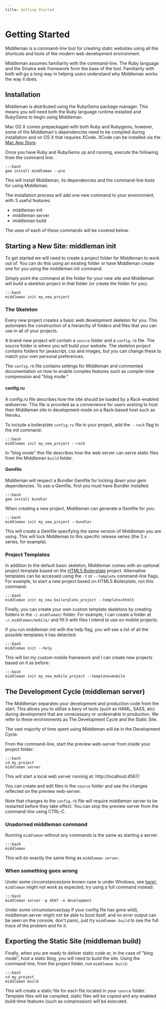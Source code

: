 ```yaml
---
title: Getting Started
---
```


# Getting Started

Middleman is a command-line tool for creating static websites using all the shortcuts and tools of the modern web development environment.

Middleman assumes familiarity with the command-line. The Ruby language and the Sinatra web framework form the base of the tool. Familiarity with both will go a long way in helping users understand why Middleman works the way it does.

## Installation

Middleman is distributed using the RubyGems package manager. This means you will need both the Ruby language runtime installed and RubyGems to begin using Middleman.

Mac OS X comes prepackaged with both Ruby and Rubygems, however, some of the Middleman's dependencies need to be compiled during installation and on OS X that requires XCode. XCode can be installed via the [Mac App Store](http://itunes.apple.com/us/app/xcode/id422352214?mt=12).

Once you have Ruby and RubyGems up and running, execute the following from the command line:

    :::bash
    gem install middleman --pre

This will install Middleman, its dependencies and the command-line tools for using Middleman.

The installation process will add one new command to your environment, with 3 useful features:

* middleman init
* middleman server
* middleman build

The uses of each of these commands will be covered below.

## Starting a New Site: middleman init

To get started we will need to create a project folder for Middleman to work out of. You can do this using an existing folder or have Middleman create one for you using the middleman init command.

Simply point the command at the folder for your new site and Middleman will build a skeleton project in that folder (or create the folder for you).

    :::bash
    middleman init my_new_project

### The Skeleton

Every new project creates a basic web development skeleton for you. This automates the construction of a hierarchy of folders and files that you can use in all of your projects.

A brand-new project will contain a `source` folder and a `config.rb` file. The source folder is where you will build your website. The skeleton project contains folders for javascript, css and images, but you can change these to match your own personal preferences.

The `config.rb` file contains settings for Middleman and commented documentation on how to enable complex features such as compile-time compression and "blog mode."

#### config.ru

A config.ru file describes how the site should be loaded by a Rack-enabled webserver. This file is provided as a convenience for users wishing to host their Middleman site in development mode on a Rack-based host such as Heroku.

To include a boilerplate `config.ru` file in your project, add the `--rack` flag to the init command:

    :::bash
    middleman init my_new_project --rack

In "blog mode" this file describes how the web server can serve static files from the Middleman `build` folder.

#### Gemfile

Middleman will respect a Bundler Gemfile for locking down your gem dependencies. To use a Gemfile, first you must have Bundler installed:

    :::bash
    gem install bundler

When creating a new project, Middleman can generate a Gemfile for you:

    :::bash
    middleman init my_new_project --bundler

This will create a Gemfile specifying the same version of Middleman you are using. This will lock Middleman to this specific release series (the 2.x series, for example).

### Project Templates

In addition to the default basic skeleton, Middleman comes with an optional project template based on the [HTML5 Boilerplate] project. Alternative templates can be accessed using the `-t` or `--template` command-line flags. For example, to start a new project based on HTML5 Boilerplate, run this command:

    :::bash
    middleman init my_new_boilerplate_project --template=html5

Finally, you can create your own custom template skeletons by creating folders in the `~/.middleman/` folder. For example, I can create a folder at `~/.middleman/mobile/` and fill it with files I intend to use on mobile projects.

If you run middleman init with the help flag, you will see a list of all the possible templates it has detected:

    :::bash
    middleman init --help

This will list my custom mobile framework and I can create new projects based on it as before:

    :::bash
    middleman init my_new_mobile_project --template=mobile

## The Development Cycle (middleman server)

The Middleman separates your development and production code from the start. This allows you to utilize a bevy of tools (such as HAML, SASS, etc) during development that are unnecessary or undesirable in production.  We refer to these environments as The Development Cycle and the Static Site.

The vast majority of time spent using Middleman will be in the Development Cycle.

From the command-line, start the preview web-server from inside your project folder:

    :::bash
    cd my_project
    middleman server

This will start a local web server running at: http://localhost:4567/

You can create and edit files in the `source` folder and see the changes reflected on the preview web-server.

Note that changes to the `config.rb` file will require middleman server to be restarted before they take effect. You can stop the preview server from the command-line using CTRL-C.

### Unadorned middleman command

Running `middleman` without any commands is the same as starting a server.

    :::bash
    middleman

This will do exactly the same thing as `middleman server`.

### When something goes wrong

Under some circumstances(one known case is under Windows, see [here](https://github.com/middleman/middleman/issues/101)), `middleman` might not work as expected, try using a full command instead:

    :::bash
    middleman server -p 4567 -e development

Under some circumstances(say if your config file has gone wild), middleman server might not be able to boot itself, and no error output can be seen on the console, don't panic, just try `middleman build` to see the full trace of the problem and fix it.

## Exporting the Static Site (middleman build)

Finally, when you are ready to deliver static code or, in the case of "blog mode", host a static blog, you will need to build the site. Using the command-line, from the project folder, run `middleman build`:

    :::bash
    cd my_project
    middleman build

This will create a static file for each file located in your `source` folder. Template files will be compiled, static files will be copied and any enabled build-time features (such as compression) will be executed.

[HTML5 Boilerplate]: http://html5boilerplate.com/
